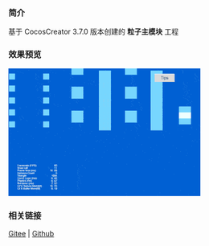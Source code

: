 ### 简介
基于 CocosCreator 3.7.0 版本创建的 **粒子主模块** 工程

### 效果预览
![image](../../../gif/202203/2022030539.gif)

### 相关链接
[Gitee](https://gitee.com/mirrors_cocos-creator/test-cases-3d/blob/v3.0/assets/cases/particle) | [Github](https://github.com/cocos-creator/test-cases-3d/blob/v3.0/assets/cases/particle)